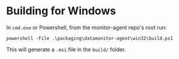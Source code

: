 # Building for Windows

In `cmd.exe` or Powershell, from the monitor-agent repo's root run:

`powershell -File .\packaging\datamonitor-agent\win32\build.ps1`

This will generate a `.msi` file in the `build/` folder.
